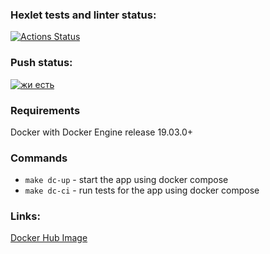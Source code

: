 ### Hexlet tests and linter status:
[![Actions Status](https://github.com/Haliont/devops-for-programmers-project-lvl1/workflows/hexlet-check/badge.svg)](https://github.com/Haliont/devops-for-programmers-project-lvl1/actions)

### Push status:
[![жи есть](https://github.com/Haliont/devops-for-programmers-project-lvl1/actions/workflows/push.yml/badge.svg)](https://github.com/Haliont/devops-for-programmers-project-lvl1/blob/main/.github/workflows/push.yml)

### Requirements
Docker with Docker Engine release 19.03.0+

### Commands
- `make dc-up` - start the app using docker compose
- `make dc-ci` - run tests for the app using docker compose

### Links:
[Docker Hub Image](https://hub.docker.com/repository/docker/haliont/javascript-fastify-blog)
